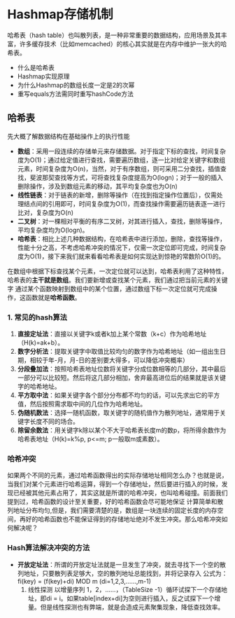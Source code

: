 # Hashmap存储机制

哈希表（hash table）也叫散列表，是一种非常重要的数据结构，应用场景及其丰富，许多缓存技术（比如memcached）的核心其实就是在内存中维护一张大的哈希表。

- 什么是哈希表
- Hashmap实现原理
- 为什么Hashmap的数组长度一定是2的次幂
- 重写equals方法需同时重写hashCode方法

## 哈希表

先大概了解数据结构在基础操作上的执行性能

- **数组**：采用一段连续的存储单元来存储数据。对于指定下标的查找，时间复杂度为O(1)；通过给定值进行查找，需要遍历数组，逐一比对给定关键字和数组元素，时间复杂度为O(n)，当然，对于有序数组，则可采用二分查找，插值查找，斐波那契查找等方式，可将查找复杂度提高为O(logn)；对于一般的插入删除操作，涉及到数组元素的移动，其平均复杂度也为O(n)
- **线性链表**：对于链表的新增，删除等操作（在找到指定操作位置后），仅需处理结点间的引用即可，时间复杂度为O(1)，而查找操作需要遍历链表逐一进行比对，复杂度为O(n)
- **二叉树**：对一棵相对平衡的有序二叉树，对其进行插入，查找，删除等操作，平均复杂度均为O(logn)。
- **哈希表**：相比上述几种数据结构，在哈希表中进行添加，删除，查找等操作，性能十分之高，不考虑哈希冲突的情况下，仅需一次定位即可完成，时间复杂度为O(1)，接下来我们就来看看哈希表是如何实现达到惊艳的常数阶O(1)的。

在数组中根据下标查找某个元素，一次定位就可以达到，哈希表利用了这种特性，哈希表的**主干就是数组**。我们要新增或查找某个元素，我们通过把当前元素的关键字 通过某个函数映射到数组中的某个位置，通过数组下标一次定位就可完成操作，这函数就是**哈希函数**。

### 1. 常见的hash算法

1. **直接定址法**：直接以关键字k或者k加上某个常数（k+c）作为哈希地址（H(k)=ak+b）。
2. **数字分析法**：提取关键字中取值比较均匀的数字作为哈希地址（如一组出生日期，相较于年-月，月-日的差别要大得多，可以降低冲突概率）
3. **分段叠加法**：按照哈希表地址位数将关键字分成位数相等的几部分，其中最后一部分可以比较短。然后将这几部分相加，舍弃最高进位后的结果就是该关键字的哈希地址。
4. **平方取中法**：如果关键字各个部分分布都不均匀的话，可以先求出它的平方值，然后按照需求取中间的几位作为哈希地址。
5. **伪随机数法**：选择一随机函数，取关键字的随机值作为散列地址，通常用于关键字长度不同的场合。
6. **除留余数法**：用关键字k除以某个不大于哈希表长度m的数p，将所得余数作为哈希表地址（H(k)=k%p, p<=m; p一般取m或素数）。

### 哈希冲突

如果两个不同的元素，通过哈希函数得出的实际存储地址相同怎么办？也就是说，当我们对某个元素进行哈希运算，得到一个存储地址，然后要进行插入的时候，发现已经被其他元素占用了，其实这就是所谓的哈希冲突，也叫哈希碰撞。前面我们提到过，哈希函数的设计至关重要，好的哈希函数会尽可能地保证 计算简单和散列地址分布均匀,但是，我们需要清楚的是，数组是一块连续的固定长度的内存空间，再好的哈希函数也不能保证得到的存储地址绝对不发生冲突。那么哈希冲突如何解决呢？

### Hash算法解决冲突的方法

- **开放定址法**：所谓的开放定址法就是一旦发生了冲突，就去寻找下一个空的散列地址，只要散列表足够大，空的散列地址总能找到，并将记录存入 公式为：fi(key) = (f(key)+di) MOD m (di=1,2,3,……,m-1)
  1. 线性探测 
     以增量序列 1，2，……，（TableSize -1）循环试探下一个存储地址，即di = i。如果table[index+di]为空则进行插入，反之试探下一个增量。但是线性探测也有弊端，就是会造成元素聚集现象，降低查找效率。

